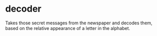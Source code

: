 decoder
=======

Takes those secret messages from the newspaper and decodes them, based on the relative appearance of a letter in the alphabet.
